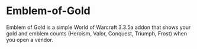 # Emblem-of-Gold
Emblem of Gold is a simple World of Warcraft 3.3.5a addon that shows your gold and emblem counts (Heroism, Valor, Conquest, Triumph, Frost) when you open a vendor.
